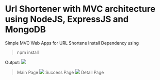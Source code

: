 Url Shortener with MVC architecture using NodeJS, ExpressJS and MongoDB
=============
Simple MVC Web Apps for URL Shortene
Install Dependency using
> npm install

Output:
![](https://res.cloudinary.com/degml11da/image/upload/v1682635048/nodejs/urlshortner/Screenshot_2_o3zmv8.png)
> Main Page
![](https://res.cloudinary.com/degml11da/image/upload/v1682635048/nodejs/urlshortner/Screenshot_1_nhcdm3.png)
> Success Page
![](https://res.cloudinary.com/degml11da/image/upload/v1682635048/nodejs/urlshortner/Screenshot_3_jniwtr.png)
> Detail Page
